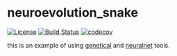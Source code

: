 # neuroevolution_snake
[![License](https://img.shields.io/badge/license-MIT-green.svg)](https://github.com/elbraulio/neuroevolution_snake/blob/master/LICENSE) [![Build Status](https://travis-ci.org/elbraulio/neuroevolution_snake.svg?branch=master)](https://travis-ci.org/elbraulio/neuroevolution_snake) [![codecov](https://codecov.io/gh/elbraulio/neuroevolution_snake/branch/master/graph/badge.svg)](https://codecov.io/gh/elbraulio/neuroevolution_snake)

 this is an example of using [genetical](https://github.com/elbraulio/genetical) and [neuralnet](https://github.com/elbraulio/neuralnet) tools.

